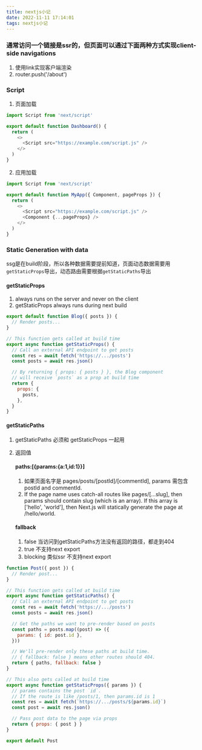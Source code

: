 ```yaml
---
title: nextjs小记
date: 2022-11-11 17:14:01
tags: nextjs小记
---
```


### 通常访问一个链接是ssr的，但页面可以通过下面两种方式实现client-side navigations 
1. 使用link实现客户端渲染
2. router.push('/about')

### Script
1. 页面加载
```javascript
import Script from 'next/script'

export default function Dashboard() {
  return (
    <>
      <Script src="https://example.com/script.js" />
    </>
  )
}
```
2. 应用加载
```javascript
import Script from 'next/script'

export default function MyApp({ Component, pageProps }) {
  return (
    <>
      <Script src="https://example.com/script.js" />
      <Component {...pageProps} />
    </>
  )
}
```

### Static Generation with data 
ssg是在build阶段，所以各种数据需要提前知道，页面动态数据需要用<code>getStaticProps</code>导出，动态路由需要根据<code>getStaticPaths</code>导出
#### getStaticProps  
1. always runs on the server and never on the client
2. getStaticProps always runs during next build

```javascript
export default function Blog({ posts }) {
  // Render posts...
}

// This function gets called at build time
export async function getStaticProps() {
  // Call an external API endpoint to get posts
  const res = await fetch('https://.../posts')
  const posts = await res.json()

  // By returning { props: { posts } }, the Blog component
  // will receive `posts` as a prop at build time
  return {
    props: {
      posts,
    },
  }
}

```
#### getStaticPaths
1. getStaticPaths 必须和 getStaticProps 一起用
2. 返回值
    #### paths:[{params:{a:1,id:1}}]
      1. 如果页面名字是 pages/posts/[postId]/[commentId],  params 需包含 postId and commentId.
      2. If the page name uses catch-all routes like pages/[...slug], then params should contain slug (which is an array). If this array is ['hello', 'world'], then Next.js will statically generate the page at /hello/world.

    #### fallback
    1. false  当访问到getStaticPaths方法没有返回的路径，都走到404
    2. true  不支持next export
    3. blocking 类似ssr 不支持next export

```javascript
function Post({ post }) {
  // Render post...
}

// This function gets called at build time
export async function getStaticPaths() {
  // Call an external API endpoint to get posts
  const res = await fetch('https://.../posts')
  const posts = await res.json()

  // Get the paths we want to pre-render based on posts
  const paths = posts.map((post) => ({
    params: { id: post.id },
  }))

  // We'll pre-render only these paths at build time.
  // { fallback: false } means other routes should 404.
  return { paths, fallback: false }
}

// This also gets called at build time
export async function getStaticProps({ params }) {
  // params contains the post `id`.
  // If the route is like /posts/1, then params.id is 1
  const res = await fetch(`https://.../posts/${params.id}`)
  const post = await res.json()

  // Pass post data to the page via props
  return { props: { post } }
}

export default Post

```